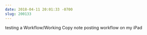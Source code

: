 ```yaml
---
date: 2018-04-11 20:01:33 -0700
slug: 200133
---
```

testing a Workflow/Working Copy note posting workflow on my iPad
